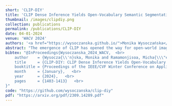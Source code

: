 ```yaml
---
short: 'CLIP-DIY'
title: 'CLIP Dense Inference Yields Open-Vocabulary Semantic Segmentation For-Free'
thumbnail: /images/clipdiy.png
collection: publications
permalink: /publications/CLIP-DIY
date: 04-01-2024
venue: 'WACV 2024'
authors: '<a href="https://wysoczanska.github.io/">Monika Wysoczańska</a>, <a href="/about.html">Michaël Ramamonjisoa</a>, Tomasz Trzciński, <a href="https://osimeoni.github.io/">Oriane Siméoni</a>'
abstract: "The emergence of CLIP has opened the way for open-world image perception. The zero-shot classification capabilities of the model are impressive but are harder to use for dense tasks such as image segmentation. Several methods have proposed different modifications and learning schemes to produce dense output. Instead, we propose in this work an open-vocabulary semantic segmentation method, dubbed CLIP-DIY, which does not require any additional training or annotations, but instead leverages existing unsupervised object localization approaches. In particular, CLIP-DIY is a multi-scale approach that directly exploits CLIP classification abilities on patches of different sizes and aggregates the decision in a single map. We further guide the segmentation using foreground/background scores obtained using unsupervised object localization methods. With our method, we obtain state-of-the-art zero-shot semantic segmentation results on PASCAL VOC and perform on par with the best methods on COCO."
bibtex: "@InProceedings{Wysoczanska_2024_WACV,  <br>
    author    = {Wysocza{\\'n}ska, Monika and Ramamonjisoa, Micha{\\\"e}l and Trzci{\\'n}ski, Tomasz and Sim{\\'e}oni, Oriane},   <br>
    title     = {CLIP-DIY: CLIP Dense Inference Yields Open-Vocabulary Semantic Segmentation For-Free},   <br>
    booktitle = {Proceedings of the IEEE/CVF Winter Conference on Applications of Computer Vision (WACV)},   <br>
    month     = {January},   <br>
    year      = {2024},   <br>
    pages     = {1403-1413}   <br>
}"
code: "https://github.com/wysoczanska/clip-diy"
pdf: "https://arxiv.org/pdf/2309.14289.pdf"
---
```

